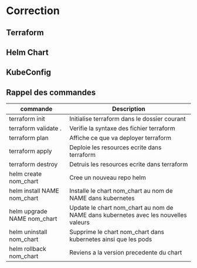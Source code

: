 # Correction

## Terraform

## Helm Chart

## KubeConfig

## Rappel des commandes 
| commande | Description |
|----|-----|
| terraform init | Initialise terraform dans le dossier courant |
| terraform validate . | Verifie la syntaxe des fichier terraform |
| terraform plan | Affiche ce que va deployer terraform |
| terraform apply | Deploie les resources ecrite dans terraform |
| terraform destroy | Detruis les resources ecrite dans terraform |
| helm create nom_chart | Cree un nouveau repo helm |
| helm install NAME nom_chart | Installe le chart nom_chart au nom de NAME dans kubernetes |
| helm upgrade NAME nom_chart | Update le chart nom_chart au nom de NAME dans kubernetes avec les nouvelles valeurs |
| helm uninstall nom_chart | Supprime le chart nom_chart dans kubernetes ainsi que les pods |
| helm rollback nom_chart | Reviens a la version precedente du chart |